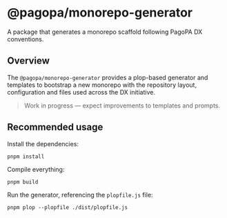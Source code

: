 # @pagopa/monorepo-generator

A package that generates a monorepo scaffold following PagoPA DX conventions.

## Overview

The `@pagopa/monorepo-generator` provides a plop-based generator and templates to bootstrap a new monorepo with the repository layout, configuration and files used across the DX initiative.

> Work in progress — expect improvements to templates and prompts.

## Recommended usage

Install the dependencies:

```shell
pnpm install
```

Compile everything:

```shell
pnpm build
```

Run the generator, referencing the `plopfile.js` file:

```shell
pnpm plop --plopfile ./dist/plopfile.js
```
